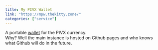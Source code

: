 ```yaml
---
title: My PIVX Wallet
link: "https://mpw.thekitty.zone/"
categories: ["service"] 
---
```


A portable [wallet](https://github.com/PIVX-Labs/MyPIVXWallet) for the PIVX currency.\
Why? Well the main instance is hosted on Github pages and who knows what Github will do in the future.
